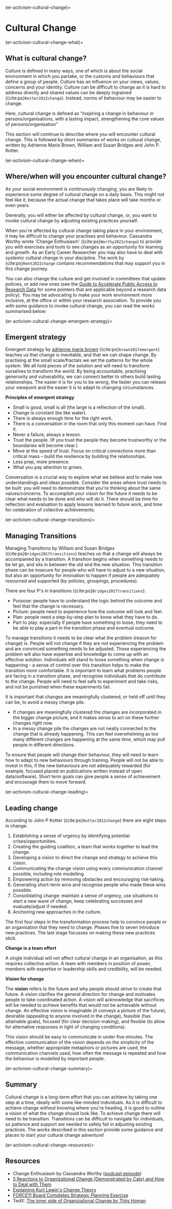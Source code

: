 (er-activism-cultural-change)=

# Cultural Change

(er-activism-cultural-change-what)=
## What is cultural change?

Culture is defined in many ways, one of which is about the social environment in which you partake, or the customs and behaviours that define a group of people.
Culture has an influence on your views, values, concerns and your identity. 
Culture can be difficult to change as it is hard to address directly and shared values can be deeply ingrained ({cite:ps}`Kotter2012change`). 
Instead, norms of behaviour may be easier to change. 

Here, cultural change is defined as “inspiring a change in behaviour in persons/organisations, with a lasting impact, strengthening the core values of persons/organisation"

This section will continue to describe where you will encounter cultural change. 
This is followed by short summaries of works on cultural change, written by Adrienne Marie Brown, William and Susan Bridges and John P. Kotter. 

(er-activism-cultural-change-when)=
## Where/when will you encounter cultural change?
As your social environment is continuously changing, you are likely to experience some degree of cultural change on a daily basis. 
This might not feel like it, because the actual change that takes place will take months or even years. 

Generally, you will either be affected by cultural change, or, you want to invoke cultural change by adjusting existing practices yourself. 

When you're affected by cultural change taking place in your environment, it may be difficult to change your practises and behaviour. 
Cassandra Worthy wrote 'Change Enthusiasm' ({cite:ps}`Worthy2021change`) to provide you with exercises and tools to see changes as an opportunity for learning and growth.
As an Early Career Researcher you may also have to deal with systemic cultural change in your discipline. 
The work by {cite:ps}`Kent2022change` contains recommendations that may support you in this change journey.

You can also change the culture and get involved in committees that update policies, or add new ones (see the [Guide to Accelerate Public Access to Research Data](https://www.aplu.org/news-and-media/News/aplu-and-aau-issue-guide-to-accelerate-public-access-to-research-data) for some pointers that are applicable beyond a research data policy). 
You may be advocating to make your work environment more inclusive, at the office or within your research association.
To provide you with some guidance to invoke cultural change, you can read the works summarised below:


(er-activism-cultural-change-emergent-strategy)=
## Emergent strategy

Emergent strategy by [adrienne marie brown](https://adriennemareebrown.net/) ({cite:ps}`brown2017emergent`) teaches us that change is inevitable, and that we can shape change. 
By practising at the small scale/fractals we set the patterns for the whole system. 
We all hold pieces of the solution and will need to transform ourselves to transform the world. 
By being accountable, practising generosity and vulnerability, we can connect better to others build lasting relationships. 
The easier it is for you to be wrong, the faster you can release your viewpoint and the easier it is to adapt to changing circumstances. 

**Principles of emergent strategy**
*	Small is good, small is all (the large is a reflection of the small).
*	Change is constant (be like water).
*	There is always enough time for the right work. 
*	There is a conversation in the room that only this moment can have. Find it.
*	Never a failure, always a lesson.
*	Trust the people. (If you trust the people they become trustworthy or the boundaries will become clear.)
*	Move at the speed of trust. Focus on critical connections more than critical mass – build the resilience by building the relationships.
*	Less prep, more presence.
*	What you pay attention to grows.

Conversation is a crucial way to explore what we believe and to make new understandings and ideas possible. 
Consider the areas where trust needs to be built: you will need to demonstrate that you're thinking about the same values/concerns. 
To accomplish your vision for the future it needs to be clear what needs to be done and who will do it. 
There should be time for reflection and evaluation to apply lessons learned to future work, and time for celebration of collective achievements. 

(er-activism-cultural-change-transitions)=
## Managing Transitions

Managing Transitions by William and Susan Bridges ({cite:ps}`Bridges2017transitions`) teaches us that a change will always be accompanied by a transition. 
A transition begins when something needs to be let go, and sits in between the old and the new situation. 
This transition phase can be insecure for people who will have to adjust to a new situation, but also an opportunity for innovation to happen if people are adequately resourced and supported (by policies, groupings, procedures). 

There are four P's in transitions ({cite:ps}`Bridges2017transitions`): 
- Purpose: people have to understand the logic behind the outcome and feel that the change is necessary.
- Picture: people need to experience how the outcome will look and feel.
- Plan: people need a step-by-step plan to know what they have to do.
- Part to play: especially if people have something to loose, they need to be able to play a part in the transition phase and eventual outcome.

To manage transitions it needs to be clear what the problem (reason for change) is. 
People will not change if they are not experiencing the problem and are convinced something needs to be adjusted. 
Those experiencing the problem will also have expertise and knowledge to come up with an effective solution. 
Individuals will stand to loose something when change is happening - a sense of control over this transition helps to make the transition more comfortable. 
It is important to learn what problems people are facing in a transition phase, and recognise individuals that do contribute to the change. 
People will need to feel safe to experiment and take risks, and not be punished when these experiments fail.

It is important that changes are meaningfully clustered, or held off until they can be, to avoid a messy change pile. 
* If changes are meaningfully clustered the changes are incorporated in the bigger change picture, and it makes sense to act on these further changes right now. 
* In a messy change pile the changes are not neatly connected to the change that is already happening. 
This can feel overwhelming as too many different changes are happening at the same time, which may pull people in different directions. 

To ensure that people will change their behaviour, they will need to learn how to adapt to new behaviours through training. 
People will not be able to invest in this, if the new behaviours are not adequately rewarded (for example, focused placed on publications written instead of open data/software).
Short term goals can give people a sense of achievement and encourage them to move forward.  

(er-activism-cultural-change-leading)=
## Leading change

According to John P Kotter ({cite:ps}`Kotter2012change`) there are eight steps in change:
1.	Establishing a sense of urgency by identifying potential crises/opportunities.
2.	Creating the guiding coalition, a team that works together to lead the change.
3.	Developing a vision to direct the change and strategy to achieve this vision.
4.	Communicating the change vision using every communication channel possible, including role modelling.
5.	Empowering action by removing obstacles and encouraging risk-taking.
6.	Generating short-term wins and recognise people who made these wins possible.
7.	Consolidating change: maintain a sense of urgency, use situations to start a new wave of change, keep celebrating successes and evaluate/adjust if needed. 
8.	Anchoring new approaches in the culture.

The first four steps in the transformation process help to convince people or an organisation that they need to change. 
Phases five to seven introduce new practices. 
The last stage focusses on making these new practices stick. 

**Change is a team effort**

A single individual will not affect cultural change in an organisation, as this requires collective action.
A team with members in position of power, members with expertise or leadership skills and credibility, will be needed. 

**Vision for change**

The **vision** refers to the future and why people should strive to create that future. 
A vision clarifies the general direction for change and motivates people to take coordinated action. 
A vision will acknowledge that sacrifices will be needed to achieve benefits that would not be achievable without change. 
An effective vision is imaginable (it conveys a picture of the future), desirable (appealing to anyone involved in the change), feasible (has attainable goals), focused (for clear decision-making), and flexible (to allow for alternative responses in light of changing conditions).

This vision should be easy to communicate in under five minutes. 
The effective communication of the vision depends on the simplicity of the message, whether appropriate metaphors or pictures are used, the communication channels used, how often the message is repeated and how the behaviour is modelled by important people. 



(er-activism-cultural-change-summary)=
## Summary

Cultural change is a long-term effort that you can achieve by taking one step at a time, ideally with some like-minded individuals.
As it is difficult to achieve change without knowing where you're heading, it is good to outline a vision of what the change should look like. 
To achieve change there will need to be transition. 
Transitions can be difficult to navigate for individuals, so patience and support are needed to safely fail in adjusting existing practices. 
The works described in this section provide some guidance and places to start your cultural change adventure!

(er-activism-cultural-change-resources)=
## Resources

- Change Enthusiasm by Cassandra Worthy ([podcast episode](https://open.spotify.com/episode/4J0o5Ob5NsTTfrfkJgHqP4?si=85ad27579ce64308))
- [5 Reactions to Organizational Change (Demonstrated by Cats) and How to Deal with Them](https://change.walkme.com/5-reactions-to-organizational-change-demonstrated-by-cats-and-how-to-deal-with-them/)
- [Explaining Kurt Lewin's Change Theory](https://www.youtube.com/watch?v=WtaYloI-WAQ)
- [FORCE11 Board Completes Strategic Planning Exercise](https://force11.org/post/force11-board-completes-strategic-planning-exercise/)
- TedX: [The inner side of Organizational Change by Thijs Homan](https://www.youtube.com/watch?v=3n-c6iAKFgg)


